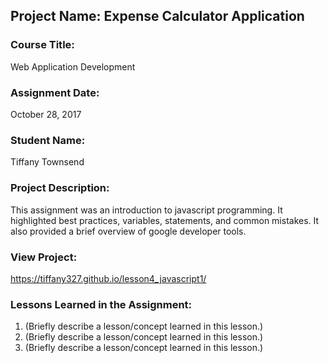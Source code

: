 ## Project Name:  Expense Calculator Application

### Course Title:
Web Application Development

### Assignment Date:  
October 28, 2017

### Student Name:  
Tiffany Townsend

### Project Description:
This assignment was an introduction to javascript programming. It highlighted best practices, variables, statements, and common mistakes. It also provided a brief overview of google developer tools.

### View Project:
https://tiffany327.github.io/lesson4_javascript1/

### Lessons Learned in the Assignment:
1. (Briefly describe a lesson/concept learned in this lesson.)
2. (Briefly describe a lesson/concept learned in this lesson.)
3. (Briefly describe a lesson/concept learned in this lesson.)

